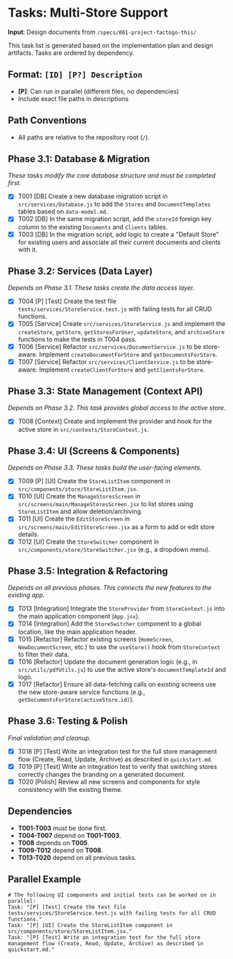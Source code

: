 # Tasks: Multi-Store Support

**Input**: Design documents from `/specs/001-project-factogo-this/`

This task list is generated based on the implementation plan and design artifacts. Tasks are ordered by dependency.

## Format: `[ID] [P?] Description`
- **[P]**: Can run in parallel (different files, no dependencies)
- Include exact file paths in descriptions

## Path Conventions
- All paths are relative to the repository root (`/`).

## Phase 3.1: Database & Migration
*These tasks modify the core database structure and must be completed first.*

- [x] T001 [DB] Create a new database migration script in `src/services/Database.js` to add the `Stores` and `DocumentTemplates` tables based on `data-model.md`.
- [x] T002 [DB] In the same migration script, add the `storeId` foreign key column to the existing `Documents` and `Clients` tables.
- [x] T003 [DB] In the migration script, add logic to create a "Default Store" for existing users and associate all their current documents and clients with it.

## Phase 3.2: Services (Data Layer)
*Depends on Phase 3.1. These tasks create the data access layer.*

- [x] T004 [P] [Test] Create the test file `tests/services/StoreService.test.js` with failing tests for all CRUD functions.
- [x] T005 [Service] Create `src/services/StoreService.js` and implement the `createStore`, `getStore`, `getStoresForUser`, `updateStore`, and `archiveStore` functions to make the tests in T004 pass.
- [x] T006 [Service] Refactor `src/services/DocumentService.js` to be store-aware. Implement `createDocumentForStore` and `getDocumentsForStore`.
- [x] T007 [Service] Refactor `src/services/ClientService.js` to be store-aware. Implement `createClientForStore` and `getClientsForStore`.

## Phase 3.3: State Management (Context API)
*Depends on Phase 3.2. This task provides global access to the active store.*

- [x] T008 [Context] Create and implement the provider and hook for the active store in `src/contexts/StoreContext.js`.

## Phase 3.4: UI (Screens & Components)
*Depends on Phase 3.3. These tasks build the user-facing elements.*

- [x] T009 [P] [UI] Create the `StoreListItem` component in `src/components/store/StoreListItem.jsx`.
- [x] T010 [UI] Create the `ManageStoresScreen` in `src/screens/main/ManageStoresScreen.jsx` to list stores using `StoreListItem` and allow deletion/archiving.
- [x] T011 [UI] Create the `EditStoreScreen` in `src/screens/main/EditStoreScreen.jsx` as a form to add or edit store details.
- [x] T012 [UI] Create the `StoreSwitcher` component in `src/components/store/StoreSwitcher.jsx` (e.g., a dropdown menu).

## Phase 3.5: Integration & Refactoring
*Depends on all previous phases. This connects the new features to the existing app.*

- [x] T013 [Integration] Integrate the `StoreProvider` from `StoreContext.js` into the main application component (`App.jsx`).
- [x] T014 [Integration] Add the `StoreSwitcher` component to a global location, like the main application header.
- [x] T015 [Refactor] Refactor existing screens (`HomeScreen`, `NewDocumentScreen`, etc.) to use the `useStore()` hook from `StoreContext` to filter their data.
- [x] T016 [Refactor] Update the document generation logic (e.g., in `src/utils/pdfUtils.js`) to use the active store's `documentTemplateId` and logo.
- [x] T017 [Refactor] Ensure all data-fetching calls on existing screens use the new store-aware service functions (e.g., `getDocumentsForStore(activeStore.id)`).

## Phase 3.6: Testing & Polish
*Final validation and cleanup.*

- [x] T018 [P] [Test] Write an integration test for the full store management flow (Create, Read, Update, Archive) as described in `quickstart.md`.
- [x] T019 [P] [Test] Write an integration test to verify that switching stores correctly changes the branding on a generated document.
- [x] T020 [Polish] Review all new screens and components for style consistency with the existing theme.

## Dependencies
- **T001-T003** must be done first.
- **T004-T007** depend on **T001-T003**.
- **T008** depends on **T005**.
- **T009-T012** depend on **T008**.
- **T013-T020** depend on all previous tasks.

## Parallel Example
```
# The following UI components and initial tests can be worked on in parallel:
Task: "[P] [Test] Create the test file tests/services/StoreService.test.js with failing tests for all CRUD functions."
Task: "[P] [UI] Create the StoreListItem component in src/components/store/StoreListItem.jsx."
Task: "[P] [Test] Write an integration test for the full store management flow (Create, Read, Update, Archive) as described in quickstart.md."
```
